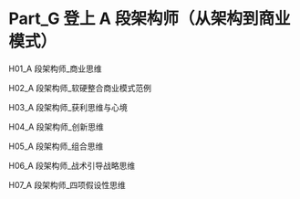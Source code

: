 # Part\_G 登上 A 段架构师（从架构到商业模式）

H01\_A 段架构师\_商业思维

H02\_A 段架构师\_软硬整合商业模式范例

H03\_A 段架构师\_获利思维与心境 

H04\_A 段架构师\_创新思维

H05\_A 段架构师\_组合思维

H06\_A 段架构师\_战术引导战略思维

H07\_A 段架构师\_四项假设性思维